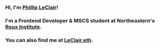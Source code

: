 ### Hi, I'm [Phillip LeClair](https://twitter.com/phillipleclair)! 

### I'm a Frontend Developer & MSCS student at Northeastern's [Roux Institute](https://roux.northeastern.edu/).

### You can also find me at [LeClair.eth](https://leclair.eth.co/).
